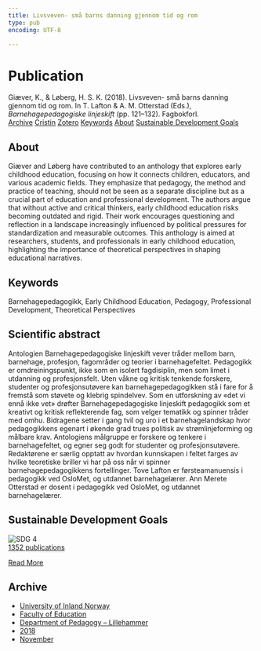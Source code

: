```yaml
---
title: Livsveven- små barns danning gjennom tid og rom
type: pub
encoding: UTF-8

---
```

<h1>Publication</h1>
<article id="csl-bib-container-RIHPB9WJ" class="csl-bib-container">
  <div class="csl-bib-body"> <div class="csl-entry">Giæver, K., &#38; Løberg, H. S. K. (2018). Livsveven- små barns danning gjennom tid og rom. In T. Lafton &#38; A. M. Otterstad (Eds.), <i>Barnehagepedagogiske linjeskift</i> (pp. 121–132). Fagbokforl.</div> </div>
  <div class="csl-bib-buttons">
    <a href="#taxonomy-article-RIHPB9WJ" alt="archive" class="csl-bib-button">Archive</a>
    <a href="https://app.cristin.no/results/show.jsf?id=1637786" alt="Cristin" class="csl-bib-button">Cristin</a>
    <a href="http://zotero.org/groups/5881554/items/RIHPB9WJ" alt="Zotero" class="csl-bib-button">Zotero</a>
    <a href="#keywords-article-RIHPB9WJ" alt="keywords" class="csl-bib-button">Keywords</a>
    <a href="#about-article-RIHPB9WJ" alt="about_pub" class="csl-bib-button">About</a>
    <a href="#sdg-article-RIHPB9WJ" alt="sdg" class="csl-bib-button">Sustainable Development Goals</a>
  </div>
  <div id="csl-bib-meta-container-RIHPB9WJ"></div>
</article>
<div id="csl-bib-meta-RIHPB9WJ" class="csl-bib-meta">
  <article id="about-article-RIHPB9WJ" class="about_pub-article">
    <h1>About</h1>
    Giæver and Løberg have contributed to an anthology that explores early childhood education, focusing on how it connects children, educators, and various academic fields. They emphasize that pedagogy, the method and practice of teaching, should not be seen as a separate discipline but as a crucial part of education and professional development. The authors argue that without active and critical thinkers, early childhood education risks becoming outdated and rigid. Their work encourages questioning and reflection in a landscape increasingly influenced by political pressures for standardization and measurable outcomes. This anthology is aimed at researchers, students, and professionals in early childhood education, highlighting the importance of theoretical perspectives in shaping educational narratives.
  </article>
  <article id="keywords-article-RIHPB9WJ" class="keywords-article">
    <h1>Keywords</h1>
    Barnehagepedagogikk, Early Childhood Education, Pedagogy, Professional Development, Theoretical Perspectives
  </article>
  <article id="abstract-article-RIHPB9WJ" class="abstract-article">
    <h1>Scientific abstract</h1>
    Antologien Barnehagepedagogiske linjeskift vever tråder mellom barn, barnehage, profesjon, fagområder og teorier i barnehagefeltet. Pedagogikk er omdreiningspunkt, ikke som en isolert fagdisiplin, men som limet i utdanning og profesjonsfelt. Uten våkne og kritisk tenkende forskere, studenter og profesjonsutøvere kan barnehagepedagogikken stå i fare for å fremstå som støvete og klebrig spindelvev. Som en utforskning av «det vi ennå ikke vet» drøfter Barnehagepedagogiske linjeskift pedagogikk som et kreativt og kritisk reflekterende fag, som velger tematikk og spinner tråder med omhu. Bidragene setter i gang tvil og uro i et barnehagelandskap hvor pedagogikkens egenart i økende grad trues politisk av strømlinjeforming og målbare krav. Antologiens målgruppe er forskere og tenkere i barnehagefeltet, og egner seg godt for studenter og profesjonsutøvere. Redaktørene er særlig opptatt av hvordan kunnskapen i feltet farges av hvilke teoretiske briller vi har på oss når vi spinner barnehagepedagogikkens fortellinger. Tove Lafton er førsteamanuensis i pedagogikk ved OsloMet, og utdannet barnehagelærer. Ann Merete Otterstad er dosent i pedagogikk ved OsloMet, og utdannet barnehagelærer.
  </article>
  <article id="sdg-article-RIHPB9WJ" class="sdg-article">
    <h1>Sustainable Development Goals</h1>
    <div class="sdg-container"><div id="sdg4" class="sdg">
        <img src="{{< params subfolder >}}images/sdg/sdg04_en.png" class="image" alt="SDG 4">
        <div class="sdg-overlay">
          <a href="{{< params subfolder >}}en/archive/?sdg=4#archive" class="sdg-publication-count"><span>1352</span> publications</a>
          <p><a href="https://sdgs.un.org/goals/goal4" class="sdg-read-more">Read More</a></p>
        </div>
      </div></div>
  </article>
  <article id="taxonomy-article-RIHPB9WJ" class="taxonomy-article">
    <h1>Archive</h1>
    <ul>
      <li><a href="{{< params subfolder >}}en/archive/?key=3DCRN523">University of Inland Norway</a></li>
      <li><a href="{{< params subfolder >}}en/archive/?key=WYNZA47F">Faculty of Education</a></li>
      <li><a href="{{< params subfolder >}}en/archive/?key=L8MA547R">Department of Pedagogy – Lillehammer</a></li>
      <li><a href="{{< params subfolder >}}en/archive/?key=X2Y974UN">2018</a></li>
      <li><a href="{{< params subfolder >}}en/archive/?key=P4Q39ASJ">November</a></li>
    </ul>
  </article>
</div>

